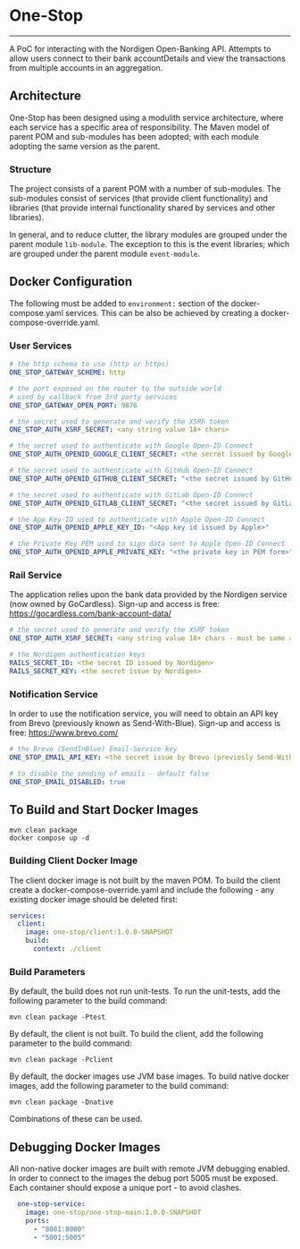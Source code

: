 
# One-Stop

---
A PoC for interacting with the Nordigen Open-Banking API. Attempts to
allow users connect to their bank accountDetails and view the transactions
from multiple accounts in an aggregation.

## Architecture
One-Stop has been designed using a modulith service architecture, where
each service has a specific area of responsibility. The Maven model of parent
POM and sub-modules has been adopted; with each module adopting the same
version as the parent.

### Structure
The project consists of a parent POM with a number of sub-modules. The sub-modules
consist of services (that provide client functionality) and libraries (that provide
internal functionality shared by services and other libraries).

In general, and to reduce clutter, the library modules are grouped under the parent
module `lib-module`. The exception to this is the event libraries; which are grouped
under the parent module `event-module`.


## Docker Configuration
The following must be added to `environment:` section of the docker-compose.yaml
services. This can be also be achieved by creating a docker-compose-override.yaml.

### User Services
```yaml
# the http schema to use (http or https)
ONE_STOP_GATEWAY_SCHEME: http

# the port exposed on the router to the outside world
# used by callback from 3rd party services
ONE_STOP_GATEWAY_OPEN_PORT: 9876

# the secret used to generate and verify the XSRF token
ONE_STOP_AUTH_XSRF_SECRET: <any string value 18+ chars>

# the secret used to authenticate with Google Open-ID Connect
ONE_STOP_AUTH_OPENID_GOOGLE_CLIENT_SECRET: <the secret issued by Google>

# the secret used to authenticate with GitHub Open-ID Connect
ONE_STOP_AUTH_OPENID_GITHUB_CLIENT_SECRET: "<the secret issued by GitHub>"

# the secret used to authenticate with GitLab Open-ID Connect
ONE_STOP_AUTH_OPENID_GITLAB_CLIENT_SECRET: "<the secret issued by GitLab>"

# the App Key-ID used to authenticate with Apple Open-ID Connect
ONE_STOP_AUTH_OPENID_APPLE_KEY_ID: "<App key id issued by Apple>"

# the Private Key PEM used to sign data sent to Apple Open-ID Connect
ONE_STOP_AUTH_OPENID_APPLE_PRIVATE_KEY: "<the private key in PEM form>"
```

### Rail Service
The application relies upon the bank data provided by the Nordigen service
(now owned by GoCardless). Sign-up and access is free:
https://gocardless.com/bank-account-data/ 
```yaml
# the secret used to generate and verify the XSRF token
ONE_STOP_AUTH_XSRF_SECRET: <any string value 18+ chars - must be same as user service>

# the Nordigen authentication keys
RAILS_SECRET_ID: <the secret ID issued by Nordigen>
RAILS_SECRET_KEY: <the secret issue by Nordigen>
```

### Notification Service
In order to use the notification service, you will need to obtain an API key from
Brevo (previously known as Send-With-Blue). Sign-up and access is free:
https://www.brevo.com/
```yaml
# the Brevo (SendInBlue) Email-Service key
ONE_STOP_EMAIL_API_KEY: <the secret issue by Brevo (previosly Send-With-Blue)>

# to disable the sending of emails - default false
ONE_STOP_EMAIL_DISABLED: true
```

## To Build and Start Docker Images
```shell
mvn clean package
docker compose up -d
```
### Building Client Docker Image
The client docker image is not built by the maven POM. To build the client create
a docker-compose-override.yaml and include the following - any existing docker
image should be deleted first:
```yaml
services:
  client:
    image: one-stop/client:1.0.0-SNAPSHOT
    build:
      context: ./client
```

### Build Parameters
By default, the build does not run unit-tests. To run the unit-tests, add
the following parameter to the build command:
```shell
mvn clean package -Ptest
```
By default, the client is not built. To build the client, add the following
parameter to the build command:
```shell
mvn clean package -Pclient
```

By default, the docker images use JVM base images. To build native docker
images, add the following parameter to the build command:
```shell
mvn clean package -Dnative
```
Combinations of these can be used.

## Debugging Docker Images
All non-native docker images are built with remote JVM debugging enabled. In
order to connect to the images the debug port 5005 must be exposed. Each
container should expose a unique port - to avoid clashes.
```yaml
  one-stop-service:
    image: one-stop/one-stop-main:1.0.0-SNAPSHOT
    ports:
      - "8081:8080"
      - "5001:5005"
```

